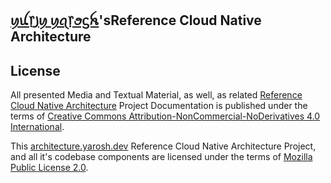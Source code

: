 ## [ꪗꪊ᥅꠸ꪗ ꪗꪖ᥅ꪮᦓꫝ](https://www.linkedin.com/in/yuriy-yarosh-171ba3b9/)'sReference Cloud Native Architecture



## License 

All presented Media and Textual Material, as well, as related [Reference Cloud Native Architecture](https://architecture.yarosh.dev) Project Documentation is published under the terms of [Creative Commons Attribution-NonCommercial-NoDerivatives 4.0 International](../../LICENSE-CONTENT).

This [architecture.yarosh.dev](https://architecture.yarosh.dev) Reference Cloud Native Architecture Project, and all it's codebase components are licensed under the terms of [Mozilla Public License 2.0](../../LICENSE).